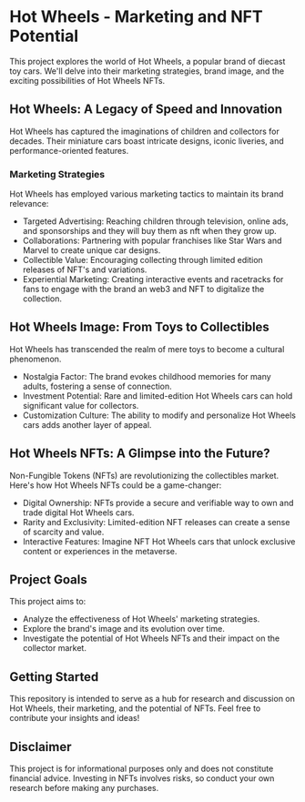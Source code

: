 # Hot Wheels - Marketing and NFT Potential

This project explores the world of Hot Wheels, a popular brand of diecast toy cars. We'll delve into their marketing strategies, brand image, and the exciting possibilities of Hot Wheels NFTs.

## Hot Wheels: A Legacy of Speed and Innovation

Hot Wheels has captured the imaginations of children and collectors for decades. Their miniature cars boast intricate designs, iconic liveries, and performance-oriented features. 

### Marketing Strategies

Hot Wheels has employed various marketing tactics to maintain its brand relevance:

* Targeted Advertising: Reaching children through television, online ads, and sponsorships and they will buy them as nft when they grow up.
* Collaborations: Partnering with popular franchises like Star Wars and Marvel to create unique car designs.
* Collectible Value: Encouraging collecting through limited edition releases of NFT's and variations.
* Experiential Marketing: Creating interactive events and racetracks for fans to engage with the brand an web3 and NFT to digitalize the collection.

## Hot Wheels Image: From Toys to Collectibles

Hot Wheels has transcended the realm of mere toys to become a cultural phenomenon. 

* Nostalgia Factor: The brand evokes childhood memories for many adults, fostering a sense of connection.
* Investment Potential: Rare and limited-edition Hot Wheels cars can hold significant value for collectors.
* Customization Culture: The ability to modify and personalize Hot Wheels cars adds another layer of appeal.

## Hot Wheels NFTs: A Glimpse into the Future?

Non-Fungible Tokens (NFTs) are revolutionizing the collectibles market. Here's how Hot Wheels NFTs could be a game-changer:

* Digital Ownership:  NFTs provide a secure and verifiable way to own and trade digital Hot Wheels cars.
* Rarity and Exclusivity: Limited-edition NFT releases can create a sense of scarcity and value.
* Interactive Features:  Imagine NFT Hot Wheels cars that unlock exclusive content or experiences in the metaverse.

## Project Goals

This project aims to:

* Analyze the effectiveness of Hot Wheels' marketing strategies.
* Explore the brand's image and its evolution over time.
* Investigate the potential of Hot Wheels NFTs and their impact on the collector market.

## Getting Started

This repository is intended to serve as a hub for research and discussion on Hot Wheels, their marketing, and the potential of NFTs. Feel free to contribute your insights and ideas!

## Disclaimer

This project is for informational purposes only and does not constitute financial advice. Investing in NFTs involves risks, so conduct your own research before making any purchases.
